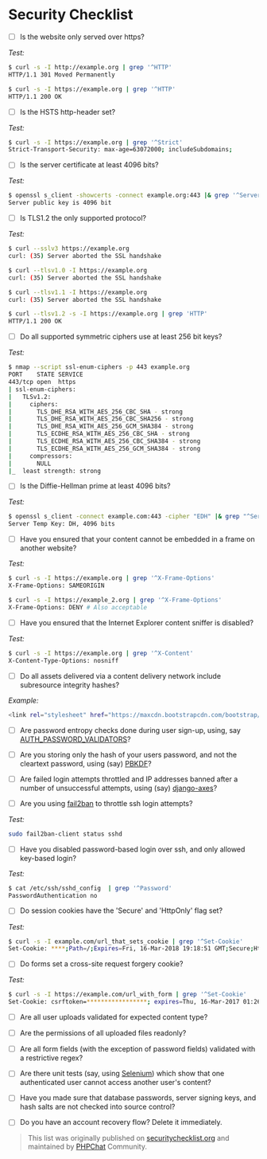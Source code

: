 Security Checklist
===================

- [ ] Is the website only served over https? 

*Test:*

```bash
$ curl -s -I http://example.org | grep '^HTTP'
HTTP/1.1 301 Moved Permanently
```

```bash
$ curl -s -I https://example.org | grep '^HTTP'
HTTP/1.1 200 OK
```

- [ ] Is the HSTS http-header set? 

*Test:*

```bash
$ curl -s -I https://example.org | grep '^Strict'
Strict-Transport-Security: max-age=63072000; includeSubdomains;
```

- [ ] Is the server certificate at least 4096 bits?

*Test:*

```bash
$ openssl s_client -showcerts -connect example.org:443 |& grep '^Server public key'
Server public key is 4096 bit
```

- [ ] Is TLS1.2 the only supported protocol? 

*Test:*

```bash
$ curl --sslv3 https://example.org
curl: (35) Server aborted the SSL handshake
```

```bash
$ curl --tlsv1.0 -I https://example.org
curl: (35) Server aborted the SSL handshake
```

```bash
$ curl --tlsv1.1 -I https://example.org
curl: (35) Server aborted the SSL handshake
```

```bash
$ curl --tlsv1.2 -s -I https://example.org | grep 'HTTP'
HTTP/1.1 200 OK
```

- [ ] Do all supported symmetric ciphers use at least 256 bit keys?

*Test:*

```bash
$ nmap --script ssl-enum-ciphers -p 443 example.org
PORT    STATE SERVICE
443/tcp open  https
| ssl-enum-ciphers:
|   TLSv1.2:
|     ciphers:
|       TLS_DHE_RSA_WITH_AES_256_CBC_SHA - strong
|       TLS_DHE_RSA_WITH_AES_256_CBC_SHA256 - strong
|       TLS_DHE_RSA_WITH_AES_256_GCM_SHA384 - strong
|       TLS_ECDHE_RSA_WITH_AES_256_CBC_SHA - strong
|       TLS_ECDHE_RSA_WITH_AES_256_CBC_SHA384 - strong
|       TLS_ECDHE_RSA_WITH_AES_256_GCM_SHA384 - strong
|     compressors:
|       NULL
|_  least strength: strong
```

- [ ] Is the Diffie-Hellman prime at least 4096 bits? 

*Test:*

```bash
$ openssl s_client -connect example.com:443 -cipher "EDH" |& grep "^Server Temp Key"
Server Temp Key: DH, 4096 bits
```

- [ ] Have you ensured that your content cannot be embedded in a frame on another website?

*Test:*

```bash
$ curl -s -I https://example.org | grep '^X-Frame-Options'
X-Frame-Options: SAMEORIGIN

$ curl -s -I https://example_2.org | grep '^X-Frame-Options' 
X-Frame-Options: DENY # Also acceptable
```

- [ ] Have you ensured that the Internet Explorer content sniffer is disabled?

*Test:*

```bash
$ curl -s -I https://example.org | grep '^X-Content'
X-Content-Type-Options: nosniff
```

- [ ] Do all assets delivered via a content delivery network include subresource integrity hashes?

*Example:*

```bash
<link rel="stylesheet" href="https://maxcdn.bootstrapcdn.com/bootstrap/4.0.0-alpha.2/css/bootstrap.min.css" integrity="sha384-y3tfxAZXuh4HwSYylfB+J125MxIs6mR5FOHamPBG064zB+AFeWH94NdvaCBm8qnd" crossorigin="anonymous">
```

- [ ] Are password entropy checks done during user sign-up, using, say [AUTH_PASSWORD_VALIDATORS](https://docs.djangoproject.com/en/1.9/topics/auth/passwords/#enabling-password-validation)?

- [ ] Are you storing only the hash of your users password, and not the cleartext password, using (say) [PBKDF](https://en.wikipedia.org/wiki/PBKDF2)?

- [ ] Are failed login attempts throttled and IP addresses banned after a number of unsuccessful attempts, using (say) [django-axes](https://pypi.python.org/pypi/django-axes)?

- [ ] Are you using [fail2ban](http://www.fail2ban.org/wiki/index.php/Main_Page) to throttle ssh login attempts?

*Test:*

```bash
sudo fail2ban-client status sshd
```

- [ ] Have you disabled password-based login over ssh, and only allowed key-based login?

*Test:*

```bash
$ cat /etc/ssh/sshd_config  | grep '^Password'
PasswordAuthentication no
```

- [ ] Do session cookies have the 'Secure' and 'HttpOnly' flag set?

*Test:*

```bash
$ curl -s -I example.com/url_that_sets_cookie | grep '^Set-Cookie'
Set-Cookie: ****;Path=/;Expires=Fri, 16-Mar-2018 19:18:51 GMT;Secure;HttpOnly;Priority=HIGH
```

- [ ] Do forms set a cross-site request forgery cookie?

*Test:*

```bash
$ curl -s -I https://example.com/url_with_form | grep '^Set-Cookie'
Set-Cookie: csrftoken=*****************; expires=Thu, 16-Mar-2017 01:26:03 GMT;Secure;HttpOnly; Max-Age=31449600; Path=/
```

- [ ] Are all user uploads validated for expected content type? 

- [ ] Are the permissions of all uploaded files readonly?

- [ ] Are all form fields (with the exception of password fields) validated with a restrictive regex?

- [ ] Are there unit tests (say, using [Selenium](http://www.seleniumhq.org/)) which show that one authenticated user cannot access another user's content?

- [ ] Have you made sure that database passwords, server signing keys, and hash salts are not checked into source control?

- [ ] Do you have an account recovery flow? Delete it immediately. 


> This list was originally published on [securitychecklist.org](https://securitychecklist.org/) and maintained by [PHPChat](https://phpchat.co) Community.